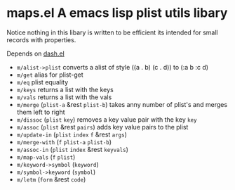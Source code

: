 # maps.el A emacs lisp plist utils libary

Notice nothing in this libary is written to be efficient its intended for small records with properties.

Depends on [dash.el](https://github.com/magnars/dash.el)

* `m/alist->plist`
  converts a alist of style ((a . b) (c . d)) to (:a b :c d)
* `m/get`
  alias for plist-get
* `m/eq`
  plist equality
* `m/keys`
  returns a list with the keys
* `m/vals`
  returns a list with the vals
* `m/merge`        (`plist-a` &rest `plist-b`)
  takes anny number of plist's and merges them left to right
* `m/dissoc`       (`plist` `key`)
  removes a key value pair with the key `key`
* `m/assoc`        (`plist` &rest `pairs`)
  adds key value pairs to the plist
* `m/update-in`    (`plist` `index` `f` &rest `args`)
* `m/merge-with`   (`f` `plist-a` `plist-b`)
* `m/assoc-in`     (`plist` `index` &rest `keyvals`)
* `m/map-vals`     (`f` `plist`)
* `m/keyword->symbol` (`keyword`)
* `m/symbol->keyword` (`symbol`)
* `m/letm` (`form` &rest `code`)
